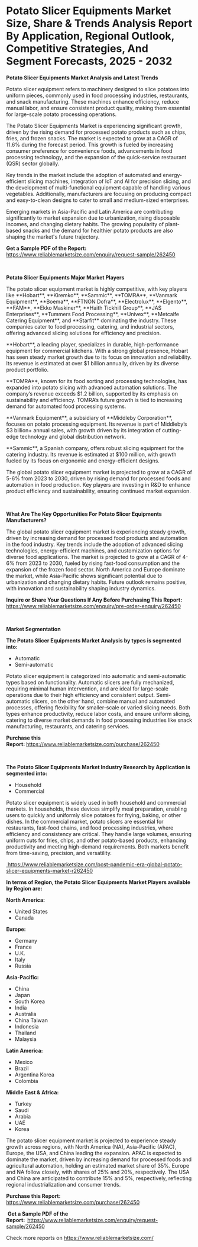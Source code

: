 <p><h1>Potato Slicer Equipments Market Size, Share & Trends Analysis Report By Application, Regional Outlook, Competitive Strategies, And Segment Forecasts, 2025 - 2032</h1></p><p><strong>Potato Slicer Equipments Market Analysis and Latest Trends</strong></p>
<p><p>Potato slicer equipment refers to machinery designed to slice potatoes into uniform pieces, commonly used in food processing industries, restaurants, and snack manufacturing. These machines enhance efficiency, reduce manual labor, and ensure consistent product quality, making them essential for large-scale potato processing operations.</p><p>The Potato Slicer Equipments Market is experiencing significant growth, driven by the rising demand for processed potato products such as chips, fries, and frozen snacks. The market is expected to grow at a CAGR of 11.6% during the forecast period. This growth is fueled by increasing consumer preference for convenience foods, advancements in food processing technology, and the expansion of the quick-service restaurant (QSR) sector globally.</p><p>Key trends in the market include the adoption of automated and energy-efficient slicing machines, integration of IoT and AI for precision slicing, and the development of multi-functional equipment capable of handling various vegetables. Additionally, manufacturers are focusing on producing compact and easy-to-clean designs to cater to small and medium-sized enterprises.</p><p>Emerging markets in Asia-Pacific and Latin America are contributing significantly to market expansion due to urbanization, rising disposable incomes, and changing dietary habits. The growing popularity of plant-based snacks and the demand for healthier potato products are also shaping the market's future trajectory.</p></p>
<p><strong>Get a Sample PDF of the Report:&nbsp;</strong> <a href="https://www.reliablemarketsize.com/enquiry/request-sample/262450?utm_campaign=2005&utm_medium=2&utm_source=Github&utm_content=ia&utm_term=21012025&utm_id=potato-slicer-equipments">https://www.reliablemarketsize.com/enquiry/request-sample/262450</a></p>
<p>&nbsp;</p>
<p><strong>Potato Slicer Equipments Major Market Players</strong></p>
<p><p>The potato slicer equipment market is highly competitive, with key players like **Hobart**, **Kiremko**, **Sammic**, **TOMRA**, **Vanmark Equipment**, **Boema**, **FTNON Dofra**, **Electrolux**, **Elgento**, **FAM**, **Ekko Maskiner**, **Haith Tickhill Group**, **JAS Enterprises**, **Tummers Food Processing**, **Univex**, **Metcalfe Catering Equipment**, and **Starfit** dominating the industry. These companies cater to food processing, catering, and industrial sectors, offering advanced slicing solutions for efficiency and precision.</p><p>**Hobart**, a leading player, specializes in durable, high-performance equipment for commercial kitchens. With a strong global presence, Hobart has seen steady market growth due to its focus on innovation and reliability. Its revenue is estimated at over $1 billion annually, driven by its diverse product portfolio.</p><p>**TOMRA**, known for its food sorting and processing technologies, has expanded into potato slicing with advanced automation solutions. The company’s revenue exceeds $1.2 billion, supported by its emphasis on sustainability and efficiency. TOMRA’s future growth is tied to increasing demand for automated food processing systems.</p><p>**Vanmark Equipment**, a subsidiary of **Middleby Corporation**, focuses on potato processing equipment. Its revenue is part of Middleby’s $3 billion+ annual sales, with growth driven by its integration of cutting-edge technology and global distribution network.</p><p>**Sammic**, a Spanish company, offers robust slicing equipment for the catering industry. Its revenue is estimated at $100 million, with growth fueled by its focus on ergonomic and energy-efficient designs.</p><p>The global potato slicer equipment market is projected to grow at a CAGR of 5-6% from 2023 to 2030, driven by rising demand for processed foods and automation in food production. Key players are investing in R&D to enhance product efficiency and sustainability, ensuring continued market expansion.</p></p>
<p>&nbsp;</p>
<p><strong>What Are The Key Opportunities For Potato Slicer Equipments Manufacturers?</strong></p>
<p><p>The global potato slicer equipment market is experiencing steady growth, driven by increasing demand for processed food products and automation in the food industry. Key trends include the adoption of advanced slicing technologies, energy-efficient machines, and customization options for diverse food applications. The market is projected to grow at a CAGR of 4-6% from 2023 to 2030, fueled by rising fast-food consumption and the expansion of the frozen food sector. North America and Europe dominate the market, while Asia-Pacific shows significant potential due to urbanization and changing dietary habits. Future outlook remains positive, with innovation and sustainability shaping industry dynamics.</p></p>
<p><strong>Inquire or Share Your Questions If Any Before Purchasing This Report:</strong> <a href="https://www.reliablemarketsize.com/enquiry/pre-order-enquiry/262450?utm_campaign=2005&utm_medium=2&utm_source=Github&utm_content=ia&utm_term=21012025&utm_id=potato-slicer-equipments">https://www.reliablemarketsize.com/enquiry/pre-order-enquiry/262450</a></p>
<p>&nbsp;</p>
<p><strong>Market Segmentation</strong></p>
<p><strong>The Potato Slicer Equipments Market Analysis by types is segmented into:</strong></p>
<p><ul><li>Automatic</li><li>Semi-automatic</li></ul></p>
<p><p>Potato slicer equipment is categorized into automatic and semi-automatic types based on functionality. Automatic slicers are fully mechanized, requiring minimal human intervention, and are ideal for large-scale operations due to their high efficiency and consistent output. Semi-automatic slicers, on the other hand, combine manual and automated processes, offering flexibility for smaller-scale or varied slicing needs. Both types enhance productivity, reduce labor costs, and ensure uniform slicing, catering to diverse market demands in food processing industries like snack manufacturing, restaurants, and catering services.</p></p>
<p><strong>Purchase this Report:&nbsp;</strong><a href="https://www.reliablemarketsize.com/purchase/262450?utm_campaign=2005&utm_medium=2&utm_source=Github&utm_content=ia&utm_term=21012025&utm_id=potato-slicer-equipments">https://www.reliablemarketsize.com/purchase/262450</a></p>
<p>&nbsp;</p>
<p><strong>The Potato Slicer Equipments Market Industry Research by Application is segmented into:</strong></p>
<p><ul><li>Household</li><li>Commercial</li></ul></p>
<p><p>Potato slicer equipment is widely used in both household and commercial markets. In households, these devices simplify meal preparation, enabling users to quickly and uniformly slice potatoes for frying, baking, or other dishes. In the commercial market, potato slicers are essential for restaurants, fast-food chains, and food processing industries, where efficiency and consistency are critical. They handle large volumes, ensuring uniform cuts for fries, chips, and other potato-based products, enhancing productivity and meeting high-demand requirements. Both markets benefit from time-saving, precision, and versatility.</p></p>
<p><a href="https://www.reliablemarketsize.com/post-pandemic-era-global-potato-slicer-equipments-market-r262450?utm_campaign=2005&utm_medium=2&utm_source=Github&utm_content=ia&utm_term=21012025&utm_id=potato-slicer-equipments">&nbsp;https://www.reliablemarketsize.com/post-pandemic-era-global-potato-slicer-equipments-market-r262450</a></p>
<p><strong>In terms of Region, the Potato Slicer Equipments Market Players available by Region are:</strong></p>
<p>
    <p> <strong> North America: </strong>
        <ul>
            <li>United States</li>
            <li>Canada</li>
        </ul>
        </p> 
    <p> <strong> Europe: </strong>
        <ul>
            <li>Germany</li>
            <li>France</li>
            <li>U.K.</li>
            <li>Italy</li>
            <li>Russia</li>
        </ul>
        </p> 
    <p> <strong> Asia-Pacific: </strong>
        <ul>
            <li>China</li>
            <li>Japan</li>
            <li>South Korea</li>
            <li>India</li>
            <li>Australia</li>
            <li>China Taiwan</li>
            <li>Indonesia</li>
            <li>Thailand</li>
            <li>Malaysia</li>
        </ul>
        </p> 
    <p> <strong> Latin America: </strong>
        <ul>
            <li>Mexico</li>
            <li>Brazil</li>
            <li>Argentina Korea</li>
            <li>Colombia</li>
        </ul>
        </p> 
    <p> <strong> Middle East & Africa: </strong>
        <ul>
            <li>Turkey</li>
            <li>Saudi</li>
            <li>Arabia</li>
            <li>UAE</li>
            <li>Korea</li>
        </ul>
    </p>
    </p>
<p><p>The potato slicer equipment market is projected to experience steady growth across regions, with North America (NA), Asia-Pacific (APAC), Europe, the USA, and China leading the expansion. APAC is expected to dominate the market, driven by increasing demand for processed foods and agricultural automation, holding an estimated market share of 35%. Europe and NA follow closely, with shares of 25% and 20%, respectively. The USA and China are anticipated to contribute 15% and 5%, respectively, reflecting regional industrialization and consumer trends.</p></p>
<p><strong>Purchase this Report: </strong><a href="https://www.reliablemarketsize.com/purchase/262450?utm_campaign=2005&utm_medium=2&utm_source=Github&utm_content=ia&utm_term=21012025&utm_id=potato-slicer-equipments">https://www.reliablemarketsize.com/purchase/262450</a></p>
<p>&nbsp;<strong>Get a Sample PDF of the Report:&nbsp;&nbsp;</strong><a href="https://www.reliablemarketsize.com/enquiry/request-sample/262450?utm_campaign=2005&utm_medium=2&utm_source=Github&utm_content=ia&utm_term=21012025&utm_id=potato-slicer-equipments">https://www.reliablemarketsize.com/enquiry/request-sample/262450</a></p>
<p><strong></strong></p>
<p>Check more reports on <a href="https://www.reliablemarketsize.com/?utm_campaign=2005&utm_medium=2&utm_source=Github&utm_content=ia&utm_term=21012025&utm_id=potato-slicer-equipments">https://www.reliablemarketsize.com/</a></p>